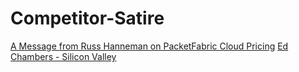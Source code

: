 # Competitor-Satire
[A Message from Russ Hanneman on PacketFabric Cloud Pricing](https://youtu.be/PT5X0KoEFIQ) [Ed Chambers - Silicon Valley](https://youtu.be/vnug6i5SkQQ)
